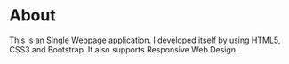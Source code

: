 # About
This is an Single Webpage application. I developed itself by using HTML5, CSS3 and Bootstrap. It also supports Responsive Web Design.
